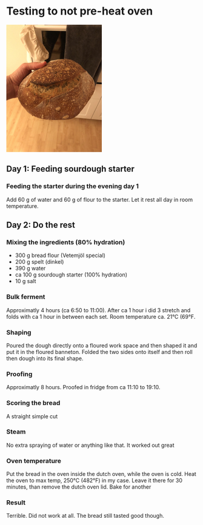 # Testing to not pre-heat oven

<img src="https://github.com/jemstedt/baking/blob/main/images/bread220411.jpg" alt="bread220411" width="50%"/>

## Day 1: Feeding sourdough starter
### Feeding the starter during the evening day 1
Add 60 g of water and 60 g of flour to the starter. Let it rest all day in room temperature.

## Day 2: Do the rest
### Mixing the ingredients (80% hydration)
- 300 g bread flour (Vetemjöl special)
- 200 g spelt (dinkel)
- 390 g water 
- ca 100 g sourdough starter (100% hydration)
- 10 g salt



### Bulk ferment
Approximatly 4 hours (ca 6:50 to 11:00). After ca 1 hour i did 3 stretch and folds with ca 1 hour in between each set.
Room temperature ca. 21&deg;C (69&deg;F.

### Shaping
Poured the dough directly onto a floured work space and then shaped it and put it in the floured banneton. Folded the two sides onto itself and then roll then dough into its final shape.

### Proofing
Approximatly 8 hours. Proofed in fridge from ca 11:10 to 19:10.

### Scoring the bread
A straight simple cut

### Steam
No extra spraying of water or anything like that. It worked out great

### Oven temperature 

Put the bread in the oven inside the dutch oven, while the oven is cold. Heat the oven to max temp, 250&deg;C (482&deg;F) in my case. Leave it there for 30 minutes, than remove the dutch oven lid. Bake for another  

### Result
Terrible. Did not work at all. The bread still tasted good though.



